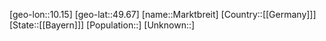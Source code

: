 ﻿---
location: [49.67,10.15]
type: City
tags:
- geo/City


SpocWebEntityId: 32317
isDeleted: false
confidential: public

---
[geo-lon::10.15]
[geo-lat::49.67]
[name::Marktbreit]
[Country::[[Germany]]]
[State::[[Bayern]]]
[Population::]
[Unknown::]

